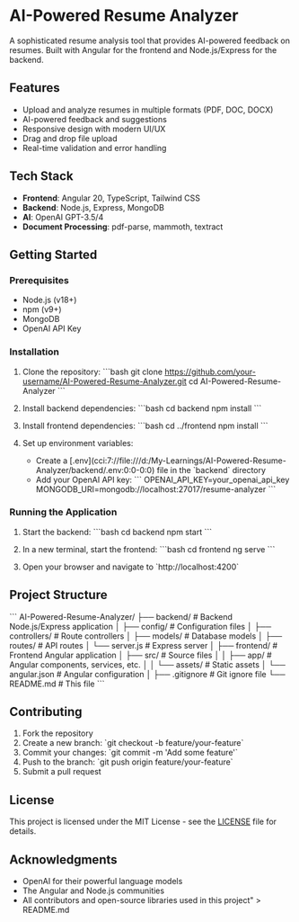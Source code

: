 # AI-Powered Resume Analyzer

A sophisticated resume analysis tool that provides AI-powered feedback on resumes. Built with Angular for the frontend and Node.js/Express for the backend.

## Features

- Upload and analyze resumes in multiple formats (PDF, DOC, DOCX)
- AI-powered feedback and suggestions
- Responsive design with modern UI/UX
- Drag and drop file upload
- Real-time validation and error handling

## Tech Stack

- **Frontend**: Angular 20, TypeScript, Tailwind CSS
- **Backend**: Node.js, Express, MongoDB
- **AI**: OpenAI GPT-3.5/4
- **Document Processing**: pdf-parse, mammoth, textract

## Getting Started

### Prerequisites

- Node.js (v18+)
- npm (v9+)
- MongoDB
- OpenAI API Key

### Installation

1. Clone the repository:
   \`\`\`bash
   git clone https://github.com/your-username/AI-Powered-Resume-Analyzer.git
   cd AI-Powered-Resume-Analyzer
   \`\`\`

2. Install backend dependencies:
   \`\`\`bash
   cd backend
   npm install
   \`\`\`

3. Install frontend dependencies:
   \`\`\`bash
   cd ../frontend
   npm install
   \`\`\`

4. Set up environment variables:
   - Create a \[.env\](cci:7://file:///d:/My-Learnings/AI-Powered-Resume-Analyzer/backend/.env:0:0-0:0) file in the \`backend\` directory
   - Add your OpenAI API key:
     \`\`\`
     OPENAI_API_KEY=your_openai_api_key
     MONGODB_URI=mongodb://localhost:27017/resume-analyzer
     \`\`\`

### Running the Application

1. Start the backend:
   \`\`\`bash
   cd backend
   npm start
   \`\`\`

2. In a new terminal, start the frontend:
   \`\`\`bash
   cd frontend
   ng serve
   \`\`\`

3. Open your browser and navigate to \`http://localhost:4200\`

## Project Structure

\`\`\`
AI-Powered-Resume-Analyzer/
├── backend/             # Backend Node.js/Express application
│   ├── config/         # Configuration files
│   ├── controllers/    # Route controllers
│   ├── models/         # Database models
│   ├── routes/         # API routes
│   └── server.js       # Express server
│
├── frontend/           # Frontend Angular application
│   ├── src/            # Source files
│   │   ├── app/        # Angular components, services, etc.
│   │   └── assets/     # Static assets
│   └── angular.json    # Angular configuration
│
├── .gitignore          # Git ignore file
└── README.md           # This file
\`\`\`

## Contributing

1. Fork the repository
2. Create a new branch: \`git checkout -b feature/your-feature\`
3. Commit your changes: \`git commit -m 'Add some feature'\`
4. Push to the branch: \`git push origin feature/your-feature\`
5. Submit a pull request

## License

This project is licensed under the MIT License - see the [LICENSE](LICENSE) file for details.

## Acknowledgments

- OpenAI for their powerful language models
- The Angular and Node.js communities
- All contributors and open-source libraries used in this project" > README.md